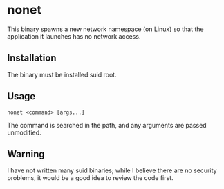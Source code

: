 # nonet

This binary spawns a new network namespace (on Linux) so that the application it
launches has no network access.

## Installation

The binary must be installed suid root.

## Usage

`nonet <command> [args...]`

The command is searched in the path, and any arguments are passed unmodified.

## Warning

I have not written many suid binaries; while I believe there are no security
problems, it would be a good idea to review the code first.

